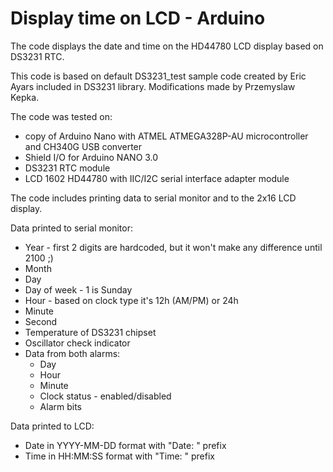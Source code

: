 # Display time on LCD - Arduino

The code displays the date and time on the HD44780 LCD display based on DS3231 RTC.

This code is based on default DS3231_test sample code created by Eric Ayars included in DS3231 library.
Modifications made by Przemyslaw Kepka.

The code was tested on:
- copy of Arduino Nano with ATMEL ATMEGA328P-AU microcontroller and CH340G USB converter
- Shield I/O for Arduino NANO 3.0
- DS3231 RTC module
- LCD 1602 HD44780 with IIC/I2C serial interface adapter module

The code includes printing data to serial monitor and to the 2x16 LCD display.

Data printed to serial monitor:
- Year - first 2 digits are hardcoded, but it won't make any difference until 2100 ;)
- Month
- Day
- Day of week - 1 is Sunday
- Hour - based on clock type it's 12h (AM/PM) or 24h
- Minute
- Second
- Temperature of DS3231 chipset
- Oscillator check indicator
- Data from both alarms:
    - Day
    - Hour
    - Minute
    - Clock status - enabled/disabled
    - Alarm bits

Data printed to LCD:
- Date in YYYY-MM-DD format with "Date: " prefix
- Time in HH:MM:SS format with "Time: " prefix
